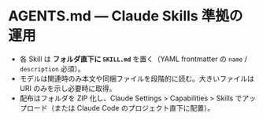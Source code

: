 # AGENTS.md — Claude Skills 準拠の運用

- 各 Skill は **フォルダ直下に `SKILL.md`** を置く（YAML frontmatter の `name` / `description` 必須）。
- モデルは関連時のみ本文や同梱ファイルを段階的に読む。大きいファイルは URI のみを示し必要時に取得。
- 配布はフォルダを ZIP 化し、Claude Settings > Capabilities > Skills でアップロード（または Claude Code のプロジェクト直下に配置）。
